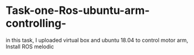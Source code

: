# Task-one-Ros-ubuntu-arm-controlling-
in this task, I uploaded virtual box and ubuntu 18.04 to control motor arm, Install ROS melodic

